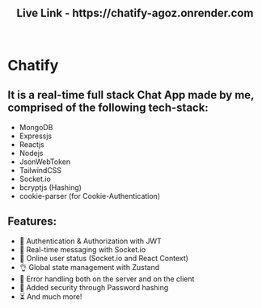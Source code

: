 <h2 align="center">Live Link - https://chatify-agoz.onrender.com </h2>
<br>

# Chatify
## It is a real-time full stack Chat App made by me, comprised of the following tech-stack: 

- MongoDB
- Expressjs
- Reactjs
- Nodejs
- JsonWebToken
- TailwindCSS
- Socket.io
- bcryptjs (Hashing)
- cookie-parser (for Cookie-Authentication)


## Features: 
- 🎃 Authentication & Authorization with JWT
- 👾 Real-time messaging with Socket.io
- 🚀 Online user status (Socket.io and React Context)
- 👌 Global state management with Zustand
- 🐞 Error handling both on the server and on the client
- 🔏 Added security through Password hashing 
- ⏳ And much more!
